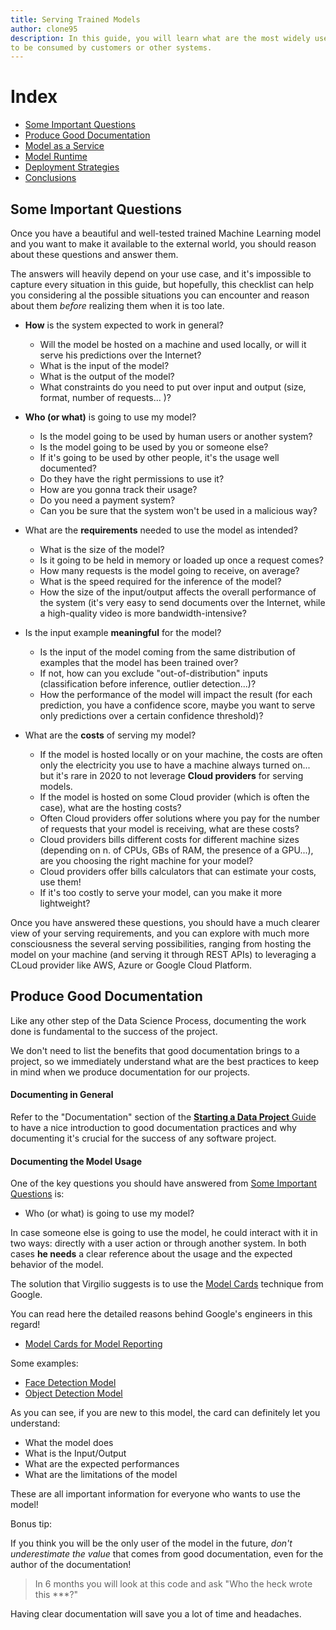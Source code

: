 ```yaml
---
title: Serving Trained Models
author: clone95
description: In this guide, you will learn what are the most widely used technologies and techniques to deploy Machine Learning models on the web, 
to be consumed by customers or other systems. 
---
```


# Index 

- [Some Important Questions](#Some-Important-Questions)
- [Produce Good Documentation](#Produce-Good-Documentation)
- [Model as a Service](#Model-as-a-Service)
- [Model Runtime](#Model-Runtime)
- [Deployment Strategies](#Deployment-Strategies)
- [Conclusions](#Conclusions)


## Some Important Questions

Once you have a beautiful and well-tested trained Machine Learning model and you want to make it available to the external world, you should reason about these questions and answer them.

The answers will heavily depend on your use case, and it's impossible to capture every situation in this guide, but hopefully, this checklist can help you considering al the possible situations you can encounter and reason about them _before_ realizing them when it is too late.

- **How** is the system expected to work in general?
    - Will the model be hosted on a machine and used locally, or will it serve his predictions over the Internet?  
    - What is the input of the model?
    - What is the output of the model?
    - What constraints do you need to put over input and output (size, format, number of requests... )? 

- **Who (or what)** is going to use my model?
    - Is the model going to be used by human users or another system?
    - Is the model going to be used by you or someone else?
    - If it's going to be used by other people, it's the usage well documented?
    - Do they have the right permissions to use it?
    - How are you gonna track their usage?
    - Do you need a payment system? 
    - Can you be sure that the system won't be used in a malicious way?

- What are the **requirements** needed to use the model as intended?
    - What is the size of the model?
    - Is it going to be held in memory or loaded up once a request comes? 
    - How many requests is the model going to receive, on average?
    - What is the speed required for the inference of the model?
    - How the size of the input/output affects the overall performance of the system (it's very easy to send documents over the Internet, while a high-quality video is more bandwidth-intensive?

- Is the input example **meaningful** for the model?
    - Is the input of the model coming from the same distribution of examples that the model has been trained over?
    - If not, how can you exclude "out-of-distribution" inputs (classification before inference, outlier detection...)?
    - How the performance of the model will impact the result (for each prediction, you have a confidence score, maybe you want to serve only predictions over a certain confidence threshold)? 

- What are the **costs** of serving my model?

    - If the model is hosted locally or on your machine, the costs are often only the electricity you use to have a machine always turned on... but it's rare in 2020 to not leverage **Cloud providers** for serving models.
    - If the model is hosted on some Cloud provider (which is often the case), what are the hosting costs?
    - Often Cloud providers offer solutions where you pay for the number of requests that your model is receiving, what are these costs?
    - Cloud providers bills different costs for different machine sizes (depending on n. of CPUs, GBs of RAM, the presence of a GPU...), are you choosing the right machine for your model?
    - Cloud providers offer bills calculators that can estimate your costs, use them!
    - If it's too costly to serve your model, can you make it more lightweight?


Once you have answered these questions, you should have a much clearer view of your serving requirements, and you can explore with much more consciousness the several serving possibilities, ranging from hosting the model on your machine (and serving it through REST APIs) to leveraging a CLoud provider like AWS, Azure or Google Cloud Platform.

## Produce Good Documentation

Like any other step of the Data Science Process, documenting the work done is fundamental to the success of the project. 

We don't need to list the benefits that good documentation brings to a project, so we immediately understand what are the best practices to keep in mind when we produce documentation for our projects.

#### Documenting in General

Refer to the "Documentation" section of the [**Starting a Data Project** Guide](https://github.com/virgili0/Virgilio/edit/master/serving/purgatorio/define-the-scope-and-ask-questions/starting-a-data-project/starting-a-data-project.md) to have a nice introduction to good documentation practices and why documenting it's crucial for the success of any software project.   

#### Documenting the Model Usage

One of the key questions you should have answered from [Some Important Questions](#Some-Important-Questions) is:

- Who (or what) is going to use my model?

In case someone else is going to use the model, he could interact with it in two ways: directly with a user action or through another system.
In both cases **he needs** a clear reference about the usage and the expected behavior of the model. 

The solution that Virgilio suggests is to use the [Model Cards](https://modelcards.withgoogle.com/about) technique from Google. 

You can read here the detailed reasons behind Google's engineers in this regard!

- [Model Cards for Model Reporting](https://arxiv.org/abs/1810.03993)

Some examples: 

- [Face Detection Model](https://modelcards.withgoogle.com/face-detection)
- [Object Detection Model](https://modelcards.withgoogle.com/object-detection)

As you can see, if you are new to this model, the card can definitely let you understand: 

- What the model does 
- What is the Input/Output
- What are the expected performances
- What are the limitations of the model

These are all important information for everyone who wants to use the model! 

Bonus tip: 

If you think you will be the only user of the model in the future, _don't underestimate the value_ that comes from good documentation, even for the author of the documentation!

> In 6 months you will look at this code and ask "Who the heck wrote this ***?"

Having clear documentation will save you a lot of time and headaches.